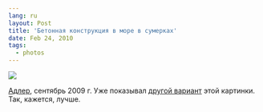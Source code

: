 ```yaml
---
lang: ru
layout: Post
title: 'Бетонная конструкция в море в сумерках'
date: Feb 24, 2010
tags:
  - photos
---
```


![](photo://2009-09-23_5D_1982_Artem_Sapegin)

[Адлер](http://morning.photos/travel/zubova-schel "Фотографии из Адлера и Зубовой щели"), сентябрь 2009 г. Уже показывал [другой вариант](/blog/3894) этой картинки. Так, кажется, лучше.
